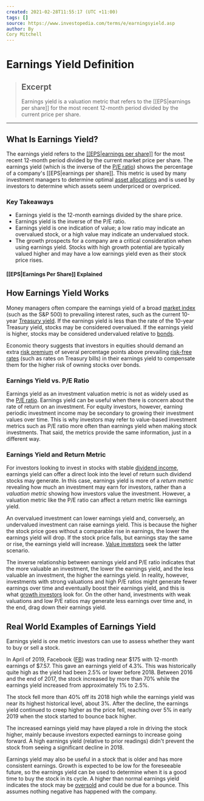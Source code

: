 ```yaml
---
created: 2021-02-28T11:55:17 (UTC +11:00)
tags: []
source: https://www.investopedia.com/terms/e/earningsyield.asp
author: By
Cory Mitchell
---
```


# Earnings Yield Definition

> ## Excerpt
> Earnings yield is a valuation metric that refers to the [[EPS|earnings per share]] for the most recent 12-month period divided by the current price per share.

---
## What Is Earnings Yield?

The earnings yield refers to the [[[EPS|earnings per share]]](https://www.investopedia.com/terms/e/eps.asp) for the most recent 12-month period divided by the current market price per share. The earnings yield (which is the inverse of the [P/E ratio](https://www.investopedia.com/terms/p/price-earningsratio.asp)) shows the percentage of a company's [[EPS|earnings per share]]. This metric is used by many investment managers to determine optimal [asset allocations](https://www.investopedia.com/terms/a/assetallocation.asp) and is used by investors to determine which assets seem underpriced or overpriced.

### Key Takeaways

-   Earnings yield is the 12-month earnings divided by the share price.
-   Earnings yield is the inverse of the P/E ratio.
-   Earnings yield is one indication of value; a low ratio may indicate an overvalued stock, or a high value may indicate an undervalued stock.
-   The growth prospects for a company are a critical consideration when using earnings yield. Stocks with high growth potential are typically valued higher and may have a low earnings yield even as their stock price rises.

#### [[EPS|Earnings Per Share]] Explained

## How Earnings Yield Works

Money managers often compare the earnings yield of a broad [market index](https://www.investopedia.com/terms/m/marketindex.asp) (such as the S&P 500) to prevailing interest rates, such as the current 10-year [Treasury yield](https://www.investopedia.com/terms/t/treasury-yield.asp). If the earnings yield is less than the rate of the 10-year Treasury yield, stocks may be considered overvalued. If the earnings yield is higher, stocks may be considered undervalued relative to [bonds](https://www.investopedia.com/terms/b/bond.asp).

Economic theory suggests that investors in equities should demand an extra [risk premium](https://www.investopedia.com/terms/r/riskpremium.asp) of several percentage points above prevailing [risk-free rates](https://www.investopedia.com/terms/r/risk-freerate.asp) (such as rates on Treasury bills) in their earnings yield to compensate them for the higher risk of owning stocks over bonds.

### Earnings Yield vs. P/E Ratio

Earnings yield as an investment valuation metric is not as widely used as the [P/E ratio](https://www.investopedia.com/terms/p/price-earningsratio.asp). Earnings yield can be useful when there is concern about the rate of return on an investment. For equity investors, however, earning periodic investment income may be secondary to growing their investment values over time. This is why investors may refer to value-based investment metrics such as P/E ratio more often than earnings yield when making stock investments. That said, the metrics provide the same information, just in a different way.

### Earnings Yield and Return Metric

For investors looking to invest in stocks with stable [dividend income](https://www.investopedia.com/terms/d/dividend.asp), earnings yield can offer a direct look into the level of return such dividend stocks may generate. In this case, earnings yield is more of a _return metric_ revealing how much an investment may earn for investors, rather than a _valuation metric_ showing how investors value the investment. However, a valuation metric like the P/E ratio can affect a return metric like earnings yield.

An overvalued investment can lower earnings yield and, conversely, an undervalued investment can raise earnings yield. This is because the higher the stock price goes without a comparable rise in earnings, the lower the earnings yield will drop. If the stock price falls, but earnings stay the same or rise, the earnings yield will increase. [Value investors](https://www.investopedia.com/terms/v/valueinvesting.asp) seek the latter scenario.

The inverse relationship between earnings yield and P/E ratio indicates that the more valuable an investment, the lower the earnings yield, and the less valuable an investment, the higher the earnings yield. In reality, however, investments with strong valuations and high P/E ratios might generate fewer earnings over time and eventually boost their earnings yield, and this is what [growth investors](https://www.investopedia.com/terms/g/growthinvesting.asp) look for. On the other hand, investments with weak valuations and low P/E ratios may generate less earnings over time and, in the end, drag down their earnings yield.

## Real World Examples of Earnings Yield

Earnings yield is one metric investors can use to assess whether they want to buy or sell a stock.

In April of 2019, Facebook ([FB](https://www.investopedia.com/markets/quote?tvwidgetsymbol=fb)) was trading near $175 with 12-month earnings of $7.57. This gave an earnings yield of 4.3%. This was historically quite high as the yield had been 2.5% or lower before 2018. Between 2016 and the end of 2017, the stock increased by more than 70% while the earnings yield increased from approximately 1% to 2.5%.

The stock fell more than 40% off its 2018 high while the earnings yield was near its highest historical level, about 3%. After the decline, the earnings yield continued to creep higher as the price fell, reaching over 5% in early 2019 when the stock started to bounce back higher.

The increased earnings yield may have played a role in driving the stock higher, mainly because investors expected earnings to increase going forward. A high earnings yield (relative to prior readings) didn't prevent the stock from seeing a significant decline in 2018.

Earnings yield may also be useful in a stock that is older and has more consistent earnings. Growth is expected to be low for the foreseeable future, so the earnings yield can be used to determine when it is a good time to buy the stock in its cycle. A higher than normal earnings yield indicates the stock may be [oversold](https://www.investopedia.com/terms/o/oversold.asp) and could be due for a bounce. This assumes nothing negative has happened with the company.
